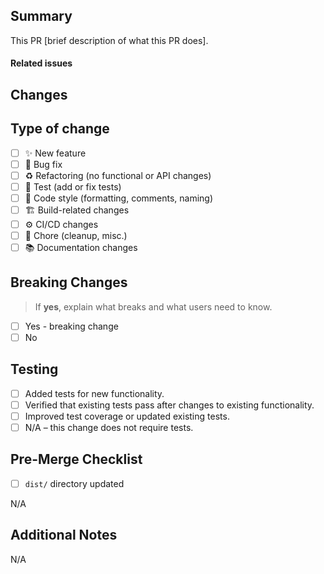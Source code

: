 ## Summary

<!--
Briefly explain the purpose of this PR and what it addresses.
-->

This PR [brief description of what this PR does].

#### Related issues

<!--
Use "Fixes #123" to auto-close the issue when this PR is merged.
Use "Related to #123" if this PR is connected but does not close the issue.

Examples:
- Fixes #NUM
- Fixes #NUM
- Related to #NUM
-->

## Changes

<!--
List the key changes in this PR.
Use bullet points to improve readability.

Examples:
- Added user authentication service
- Updated API documentation
- Fixed memory leak in data processor
-->

## Type of change

<!--
Select all types that apply to this PR.
-->

- [ ] ✨ New feature
- [ ] 🐛 Bug fix
- [ ] ♻️ Refactoring (no functional or API changes)
- [ ] 🧪 Test (add or fix tests)
- [ ] 🎨 Code style (formatting, comments, naming)
- [ ] 🏗️ Build-related changes
- [ ] ⚙️ CI/CD changes
- [ ] 🧹 Chore (cleanup, misc.)
- [ ] 📚 Documentation changes

## Breaking Changes

<!--
Does this PR introduce breaking changes to the API or behavior?
Check "Yes" only if existing users must change their usage.
-->

> If **yes**, explain what breaks and what users need to know.

- [ ] Yes - breaking change
- [ ] No

## Testing

<!--
Please check all applicable boxes.
-->

- [ ] Added tests for new functionality.
- [ ] Verified that existing tests pass after changes to existing functionality.
- [ ] Improved test coverage or updated existing tests.
- [ ] N/A – this change does not require tests.

## Pre-Merge Checklist

<!--
Tasks that must be completed before merging.

Examples:
- [ ] Documentation updated
- [ ] Changelog updated
-->

- [ ] `dist/` directory updated

N/A

## Additional Notes

<!--
Optional: Add any context, screenshots, or discussion points for reviewers.
-->

N/A

<!-- Created by: hoho4190 -->
